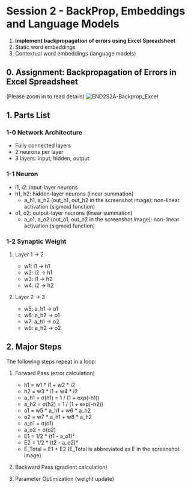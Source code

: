 # Session 2 - BackProp, Embeddings and Language Models

1. **Implement backpropagation of errors using Excel Spreadsheet**
2. Static word embeddings
3. Contextual word embeddings (language models)

## 0. Assignment: Backpropagation of Errors in Excel Spreadsheet

(Please zoom in to read details)
![END2S2A-Backprop_Excel](https://user-images.githubusercontent.com/12987758/118140939-d1c3a300-b443-11eb-822f-1dc823f7ea63.PNG)

## 1. Parts List

### 1-0 Network Architecture

- Fully connected layers
- 2 neurons per layer
- 3 layers: input, hidden, output

### 1-1 Neuron

- i1, i2: input-layer neurons
- h1, h2: hidden-layer neurons (linear summation)
    - a_h1, a_h2 (out_h1, out_h2 in the screenshot image): non-linear activation (sigmoid function)
- o1, o2: output-layer neurons (linear summation)
    - a_o1, a_o2 (out_o1, out_o2 in the screenshot image): non-linear activation (sigmoid function)

### 1-2 Synaptic Weight

1. Layer 1 → 2
    - w1: i1 → h1
    - w2: i2 → h1
    - w3: i1 → h2
    - w4: i2 → h2

2. Layer 2 → 3
    - w5: a_h1 → o1
    - w6: a_h2 → o1
    - w7: a_h1 → o2
    - w8: a_h2 → o2

## 2. Major Steps 

The following steps repeat in a loop:

1. Forward Pass (error calculation)
    - h1 = w1 * i1 + w2 * i2
    - h2 = w3 * i1 + w4 * i2
    - a_h1 = σ(h1) = 1 / (1 + exp(-h1))
    - a_h2 = σ(h2) = 1 / (1 + exp(-h2))
    - o1 = w5 * a_h1 + w6 * a_h2
    - o2 = w7 * a_h1 + w8 * a_h2
    - a_o1 = σ(o1)
    - a_o2 = σ(o2)
    - E1 = 1/2 * (t1 - a_o1)²
    - E2 = 1/2 * (t2 - a_o2)²
    - E_Total = E1 + E2 (E_Total is abbreviated as E in the screenshot image)

2. Backward Pass (gradient calculation)

3. Parameter Optimization (weight update)
